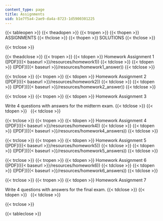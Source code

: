 ```yaml
---
content_type: page
title: Assignments
uid: b1e7f5a4-2ae9-da4a-8723-1d5900301225
---
```


{{< tableopen >}}
{{< theadopen >}}
{{< tropen >}}
{{< thopen >}}
ASSIGNMENTS
{{< thclose >}}
{{< thopen >}}
SOLUTIONS
{{< thclose >}}

{{< trclose >}}

{{< theadclose >}}
{{< tropen >}}
{{< tdopen >}}
Homework Assignment 1 ([PDF]({{< baseurl >}}/resources/homework1))
{{< tdclose >}}
{{< tdopen >}}
([PDF]({{< baseurl >}}/resources/homework1_answer))
{{< tdclose >}}

{{< trclose >}}
{{< tropen >}}
{{< tdopen >}}
Homework Assignment 2 ([PDF]({{< baseurl >}}/resources/homework2))
{{< tdclose >}}
{{< tdopen >}}
([PDF]({{< baseurl >}}/resources/homework2_answer))
{{< tdclose >}}

{{< trclose >}}
{{< tropen >}}
{{< tdopen >}}
Homework Assignment 3  
  
Write 4 questions with answers for the midterm exam.
{{< tdclose >}}
{{< tdopen >}}
 
{{< tdclose >}}

{{< trclose >}}
{{< tropen >}}
{{< tdopen >}}
Homework Assignment 4 ([PDF]({{< baseurl >}}/resources/homework4))
{{< tdclose >}}
{{< tdopen >}}
([PDF]({{< baseurl >}}/resources/homework4_answers))
{{< tdclose >}}

{{< trclose >}}
{{< tropen >}}
{{< tdopen >}}
Homework Assignment 5 ([PDF]({{< baseurl >}}/resources/homework5))
{{< tdclose >}}
{{< tdopen >}}
([PDF]({{< baseurl >}}/resources/homework5_answers))
{{< tdclose >}}

{{< trclose >}}
{{< tropen >}}
{{< tdopen >}}
Homework Assignment 6 ([PDF]({{< baseurl >}}/resources/homework6))
{{< tdclose >}}
{{< tdopen >}}
([PDF]({{< baseurl >}}/resources/homework6_answers))
{{< tdclose >}}

{{< trclose >}}
{{< tropen >}}
{{< tdopen >}}
Homework Assignment 7  
  
Write 4 questions with answers for the final exam.
{{< tdclose >}}
{{< tdopen >}}
 
{{< tdclose >}}

{{< trclose >}}

{{< tableclose >}}